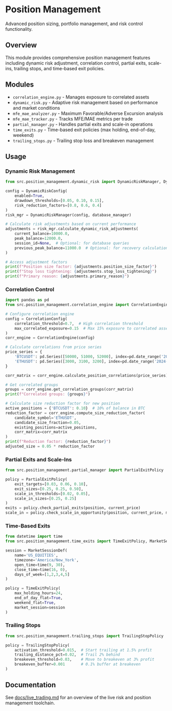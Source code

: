 # Position Management

Advanced position sizing, portfolio management, and risk control functionality.

## Overview

This module provides comprehensive position management features including dynamic risk adjustment, correlation control, partial exits, scale-ins, trailing stops, and time-based exit policies.

## Modules

- `correlation_engine.py` - Manages exposure to correlated assets
- `dynamic_risk.py` - Adaptive risk management based on performance and market conditions
- `mfe_mae_analyzer.py` - Maximum Favorable/Adverse Excursion analysis
- `mfe_mae_tracker.py` - Tracks MFE/MAE metrics per trade
- `partial_manager.py` - Handles partial exits and scale-in operations
- `time_exits.py` - Time-based exit policies (max holding, end-of-day, weekend)
- `trailing_stops.py` - Trailing stop loss and breakeven management

## Usage

### Dynamic Risk Management
```python
from src.position_management.dynamic_risk import DynamicRiskManager, DynamicRiskConfig

config = DynamicRiskConfig(
    enabled=True,
    drawdown_thresholds=[0.05, 0.10, 0.15],
    risk_reduction_factors=[0.8, 0.6, 0.4]
)
risk_mgr = DynamicRiskManager(config, database_manager)

# Calculate risk adjustments based on current performance
adjustments = risk_mgr.calculate_dynamic_risk_adjustments(
    current_balance=10000.0,
    peak_balance=12000.0,
    session_id=None,  # Optional: for database queries
    previous_peak_balance=11000.0  # Optional: for recovery calculation
)

# Access adjustment factors
print(f"Position size factor: {adjustments.position_size_factor}")
print(f"Stop loss tightening: {adjustments.stop_loss_tightening}")
print(f"Primary reason: {adjustments.primary_reason}")
```

### Correlation Control
```python
import pandas as pd
from src.position_management.correlation_engine import CorrelationEngine, CorrelationConfig

# Configure correlation engine
config = CorrelationConfig(
    correlation_threshold=0.7,  # High correlation threshold
    max_correlated_exposure=0.15  # Max 15% exposure to correlated assets
)
corr_engine = CorrelationEngine(config)

# Calculate correlations from price series
price_series = {
    'BTCUSDT': pd.Series([50000, 51000, 52000], index=pd.date_range('2024-01-01', periods=3)),
    'ETHUSDT': pd.Series([3000, 3100, 3200], index=pd.date_range('2024-01-01', periods=3))
}

corr_matrix = corr_engine.calculate_position_correlations(price_series)

# Get correlated groups
groups = corr_engine.get_correlation_groups(corr_matrix)
print(f"Correlated groups: {groups}")

# Calculate size reduction factor for new position
active_positions = {'BTCUSDT': 0.10}  # 10% of balance in BTC
reduction_factor = corr_engine.compute_size_reduction_factor(
    candidate_symbol='ETHUSDT',
    candidate_size_fraction=0.05,
    existing_positions=active_positions,
    corr_matrix=corr_matrix
)
print(f"Reduction factor: {reduction_factor}")
adjusted_size = 0.05 * reduction_factor
```

### Partial Exits and Scale-Ins
```python
from src.position_management.partial_manager import PartialExitPolicy

policy = PartialExitPolicy(
    exit_targets=[0.03, 0.06, 0.10],
    exit_sizes=[0.25, 0.25, 0.50],
    scale_in_thresholds=[0.02, 0.05],
    scale_in_sizes=[0.25, 0.25]
)
exits = policy.check_partial_exits(position, current_price)
scale_in = policy.check_scale_in_opportunity(position, current_price, market_data)
```

### Time-Based Exits
```python
from datetime import time
from src.position_management.time_exits import TimeExitPolicy, MarketSessionDef, TimeRestrictions

session = MarketSessionDef(
    name='US_EQUITIES',
    timezone='America/New_York',
    open_time=time(9, 30),
    close_time=time(16, 0),
    days_of_week=[1,2,3,4,5]
)

policy = TimeExitPolicy(
    max_holding_hours=24,
    end_of_day_flat=True,
    weekend_flat=True,
    market_session=session
)
```

### Trailing Stops
```python
from src.position_management.trailing_stops import TrailingStopPolicy

policy = TrailingStopPolicy(
    activation_threshold=0.015,  # Start trailing at 1.5% profit
    trailing_distance_pct=0.02,  # Trail 2% behind
    breakeven_threshold=0.03,    # Move to breakeven at 3% profit
    breakeven_buffer=0.001       # 0.1% buffer at breakeven
)
```

## Documentation

See [docs/live_trading.md](../../docs/live_trading.md#position-management-features) for an overview of the live risk and position
management toolchain.
